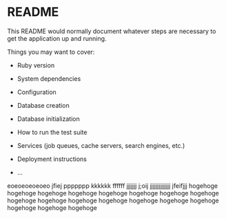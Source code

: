 # README

This README would normally document whatever steps are necessary to get the
application up and running.

Things you may want to cover:

* Ruby version

* System dependencies

* Configuration

* Database creation

* Database initialization

* How to run the test suite

* Services (job queues, cache servers, search engines, etc.)

* Deployment instructions

* ...


eoeoeoeoeoeo
jfiej
ppppppp
kkkkkk
ffffff
jjjjjjj
  j;oij
jjjjjjjjjjjjjj
jfeifjjj
hogehoge
hogehoge
hogehoge
hogehoge
hogehoge
hogehoge
hogehoge
hogehoge
hogehoge
hogehoge
hogehoge
hogehoge
hogehoge
hogehoge
hogehoge
hogehoge
hogehoge
hogehoge
